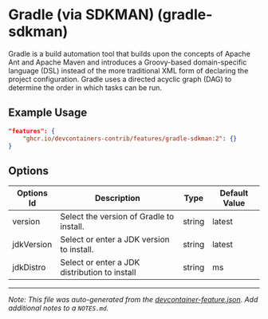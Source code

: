 
# Gradle (via SDKMAN) (gradle-sdkman)

Gradle is a build automation tool that builds upon the concepts of Apache Ant
and Apache Maven and introduces a Groovy-based domain-specific language (DSL)
instead of the more traditional XML form of declaring the project configuration.
Gradle uses a directed acyclic graph (DAG) to determine the order in which tasks
can be run.

## Example Usage

```json
"features": {
    "ghcr.io/devcontainers-contrib/features/gradle-sdkman:2": {}
}
```

## Options

| Options Id | Description | Type | Default Value |
|-----|-----|-----|-----|
| version | Select the version of Gradle to install. | string | latest |
| jdkVersion | Select or enter a JDK version to install. | string | latest |
| jdkDistro | Select or enter a JDK distribution to install | string | ms |



---

_Note: This file was auto-generated from the [devcontainer-feature.json](https://github.com/devcontainers-contrib/features/blob/main/src/gradle-sdkman/devcontainer-feature.json).  Add additional notes to a `NOTES.md`._
